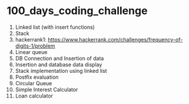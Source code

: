 # 100_days_coding_challenge
1. Linked list (with insert functions)
2. Stack 
3. hackerrank1: https://www.hackerrank.com/challenges/frequency-of-digits-1/problem
4. Linear queue
5. DB Connection and Insertion of data
6. Insertion and database data display
7. Stack implementation using linked list
8. Postfix evaluation
9. Circular Queue
10. Simple Interest Calculator
11. Loan calculator
